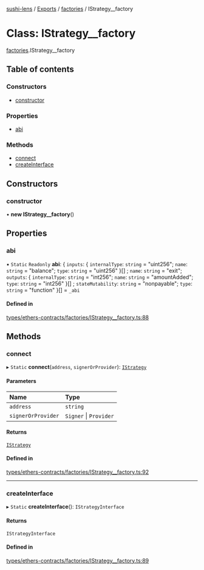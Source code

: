 [sushi-lens](../README.md) / [Exports](../modules.md) / [factories](../modules/factories.md) / IStrategy\_\_factory

# Class: IStrategy\_\_factory

[factories](../modules/factories.md).IStrategy__factory

## Table of contents

### Constructors

- [constructor](factories.IStrategy__factory.md#constructor)

### Properties

- [abi](factories.IStrategy__factory.md#abi)

### Methods

- [connect](factories.IStrategy__factory.md#connect)
- [createInterface](factories.IStrategy__factory.md#createinterface)

## Constructors

### constructor

• **new IStrategy__factory**()

## Properties

### abi

▪ `Static` `Readonly` **abi**: { `inputs`: { `internalType`: `string` = "uint256"; `name`: `string` = "balance"; `type`: `string` = "uint256" }[] ; `name`: `string` = "exit"; `outputs`: { `internalType`: `string` = "int256"; `name`: `string` = "amountAdded"; `type`: `string` = "int256" }[] ; `stateMutability`: `string` = "nonpayable"; `type`: `string` = "function" }[] = `_abi`

#### Defined in

[types/ethers-contracts/factories/IStrategy__factory.ts:88](https://github.com/sambacha/chainlog-sushi/blob/bdcb16d/types/ethers-contracts/factories/IStrategy__factory.ts#L88)

## Methods

### connect

▸ `Static` **connect**(`address`, `signerOrProvider`): [`IStrategy`](../interfaces/IStrategy.md)

#### Parameters

| Name | Type |
| :------ | :------ |
| `address` | `string` |
| `signerOrProvider` | `Signer` \| `Provider` |

#### Returns

[`IStrategy`](../interfaces/IStrategy.md)

#### Defined in

[types/ethers-contracts/factories/IStrategy__factory.ts:92](https://github.com/sambacha/chainlog-sushi/blob/bdcb16d/types/ethers-contracts/factories/IStrategy__factory.ts#L92)

___

### createInterface

▸ `Static` **createInterface**(): `IStrategyInterface`

#### Returns

`IStrategyInterface`

#### Defined in

[types/ethers-contracts/factories/IStrategy__factory.ts:89](https://github.com/sambacha/chainlog-sushi/blob/bdcb16d/types/ethers-contracts/factories/IStrategy__factory.ts#L89)
